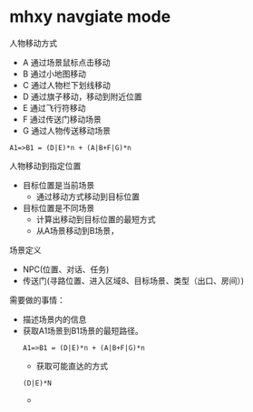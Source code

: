# mhxy navgiate mode

人物移动方式
- A 通过场景鼠标点击移动
- B 通过小地图移动
- C 通过人物栏下划线移动
- D 通过旗子移动，移动到附近位置
- E 通过飞行符移动
- F 通过传送门移动场景
- G 通过人物传送移动场景

```text
A1=>B1 = (D|E)*n + (A|B+F|G)*n
```


人物移动到指定位置
- 目标位置是当前场景
  - 通过移动方式移动到目标位置
- 目标位置是不同场景
  - 计算出移动到目标位置的最短方式
  - 从A场景移动到B场景，

场景定义
- NPC(位置、对话、任务)
- 传送门(寻路位置、进入区域8、目标场景、类型（出口、房间）)

需要做的事情：
- 描述场景内的信息
- 获取A1场景到B1场景的最短路径。
    ```text
    A1=>B1 = (D|E)*n + (A|B+F|G)*n
    ```
    - 获取可能直达的方式
    ```
    (D|E)*N
    ```
    - 

